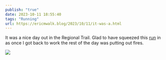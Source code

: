 ```yaml
---
publish: "true"
date: 2023-10-11 18:55:40
tags: "Running"
url: https://ericmwalk.blog/2023/10/11/it-was-a.html
---
```


It was a nice day out in the Regional Trail. Glad to have squeezed this [run](https://strava.com/activities/10020160516)  in as once I got back to work the rest of the day was putting out fires.

![](https://ericmwalk.blog/uploads/2023/140b796a2f.jpg)